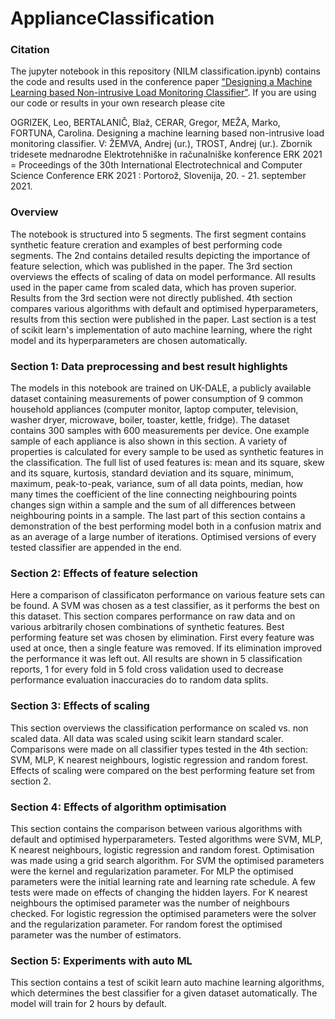 # ApplianceClassification

### Citation

The jupyter notebook in this repository (NILM classification.ipynb) contains the code and results used in the conference paper ["Designing a Machine Learning based Non-intrusive Load Monitoring Classifier"](https://www.researchgate.net/profile/Carolina-Fortuna/publication/355105512_Designing_a_Machine_Learning_based_Non-intrusive_Load_Monitoring_Classifier/links/615dca43fbd5153f47e93617/Designing-a-Machine-Learning-based-Non-intrusive-Load-Monitoring-Classifier.pdf). If you are using our code or results in your own research please cite

OGRIZEK, Leo, BERTALANIČ, Blaž, CERAR, Gregor, MEŽA, Marko, FORTUNA, Carolina. Designing a machine learning based non-intrusive load monitoring classifier. V: ŽEMVA, Andrej (ur.), TROST, Andrej (ur.). Zbornik tridesete mednarodne Elektrotehniške in računalniške konference ERK 2021 = Proceedings of the 30th International Electrotechnical and Computer Science Conference ERK 2021 : Portorož, Slovenija, 20. - 21. september 2021.

### Overview

The notebook is structured into 5 segments. The first segment contains synthetic feature creration and examples of best performing code segments. The 2nd contains detailed results depicting the importance of feature selection, which was published in the paper. The 3rd section overviews the effects of scaling of data on model performance. All results used in the paper came from scaled data, which has proven superior. Results from the 3rd section were not directly published. 4th section compares various algorithms with default and optimised hyperparameters, results from this section were published in the paper. Last section is a test of scikit learn's implementation of auto machine learning, where the right model and its hyperparameters are chosen automatically.

### Section 1: Data preprocessing and best result highlights

The models in this notebook are trained on UK-DALE, a publicly available dataset containing measurements of power consumption of 9 common household appliances (computer monitor, laptop computer, television, washer dryer, microwave, boiler, toaster, kettle, fridge). The dataset contains 300 samples with 600 measurements per device. One example sample of each appliance is also shown in this section. A variety of properties is calculated for every sample to be used as synthetic features in the classification. The full list of used features is: mean and its square, skew and its square, kurtosis, standard deviation and its square, minimum, maximum, peak-to-peak, variance, sum of all data points, median, how many times the coefficient of the line connecting neighbouring points changes sign within a sample and the sum of all differences between neighbouring points in a sample. The last part of this section contains a demonstration of the best performing model both in a confusion matrix and as an average of a large number of iterations. Optimised versions of every tested classifier are appended in the end.

### Section 2: Effects of feature selection

Here a comparison of classificaton performance on various feature sets can be found. A SVM was chosen as a test classifier, as it performs the best on this dataset. This section compares performance on raw data and on various arbitrarily chosen combinations of synthetic features. Best performing feature set was chosen by elimination. First every feature was used at once, then a single feature was removed. If its elimination improved the performance it was left out. All results are shown in 5 classification reports, 1 for every fold in 5 fold cross validation used to decrease performance evaluation inaccuracies do to random data splits.

### Section 3: Effects of scaling

This section overviews the classification performance on scaled vs. non scaled data. All data was scaled using scikit learn standard scaler. Comparisons were made on all classifier types tested in the 4th section: SVM, MLP, K nearest neighbours, logistic regression and random forest. Effects of scaling were compared on the best performing feature set from section 2.

### Section 4: Effects of algorithm optimisation

This section contains the comparison between various algorithms with default and optimised hyperparameters. Tested algorithms were SVM, MLP, K nearest neighbours, logistic regression and random forest. Optimisation was made using a grid search algorithm. For SVM the optimised parameters were the kernel and regularization parameter. For MLP the optimised parameters were the initial learning rate and learning rate schedule. A few tests were made on effects of changing the hidden layers. For K nearest neighbours the optimised parameter was the number of neighbours checked. For logistic regression the optimised parameters were the solver and the regularization parameter. For random forest the optimised parameter was the number of estimators.

### Section 5: Experiments with auto ML

This section contains a test of scikit learn auto machine learning algorithms, which determines the best classifier for a given dataset automatically. The model will train for 2 hours by default. 